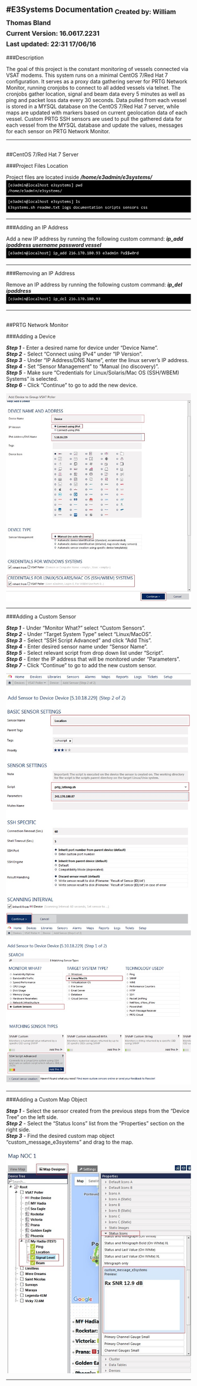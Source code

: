 #E3Systems Documentation
<sub>**Created by:** William Thomas Bland<br>
**Current Version:** 16.0617.2231<br>
**Last updated:** 22:31 17/06/16
</sub>
---


###Description

The goal of this project is the constant monitoring of vessels connected via VSAT modems. This system runs on a minimal CentOS 7/Red Hat 7 configuration. It serves as a proxy data gathering server for PRTG Network Monitor, running cronjobs to connect to all added vessels via telnet. The cronjobs gather location, signal and beam data every 5 minutes as well as ping and packet loss data every 30 seconds. Data pulled from each vessel is stored in a MYSQL database on the CentOS 7/Red Hat 7 server, while maps are updated with markers based on current geolocation data of each vessel. Custom PRTG SSH sensors are used to pull the gathered data for each vessel from the MYSQL database and update the values, messages for each sensor on PRTG Network Monitor.

---
<br>
##CentOS 7/Red Hat 7 Server

###Project Files Location

Project files are located inside ***/home/e3admin/e3systems/***
![image00.jpg](images/image00.jpg)
![image01.jpg](images/image01.jpg)

---
###Adding an IP Address

Add a new IP address by running the following custom command: ***ip_add ipaddress username password vessel***
![image02.jpg](images/image02.jpg)

---
###Removing an IP Address

Remove an IP address by running the following custom command: ***ip_del ipaddress***
![image03.jpg](images/image03.jpg)

---
<br>
##PRTG Network Monitor

###Adding a Device

***Step 1*** - Enter a desired name for device under “Device Name”.<br>
***Step 2*** - Select “Connect using IPv4” under “IP Version”.<br>
***Step 3*** - Under “IP Address/DNS Name”, enter the linux server’s IP address.<br>
***Step 4*** - Set “Sensor Management” to “Manual (no discovery)”.<br>
***Step 5*** - Make sure “Credentials for Linux/Solaris/Mac OS (SSH/WBEM) Systems” is selected.<br>
***Step 6*** - Click “Continue” to go to add the new device.<br>

![image04.jpg](images/image04.jpg)

---
###Adding a Custom Sensor

***Step 1*** - Under “Monitor What?” select “Custom Sensors”.<br>
***Step 2*** - Under “Target System Type” select “Linux/MacOS”.<br>
***Step 3*** - Select “SSH Script Advanced” and click “Add This”.<br>
***Step 4*** - Enter desired sensor name under “Sensor Name”.<br>
***Step 5*** - Select relevant script from drop down list under “Script”.<br>
***Step 6*** - Enter the IP address that will be monitored under “Parameters”.<br>
***Step 7*** - Click “Continue” to go to add the new custom sensor.<br>

![image05.jpg](images/image05.jpg)
![image06.jpg](images/image06.jpg)

---
###Adding a Custom Map Object

***Step 1*** - Select the sensor created from the previous steps from the “Device Tree” on the  left side.<br>
***Step 2*** - Select the “Status Icons” list from the “Properties” section on the right side.<br>
***Step 3*** - Find the desired custom map object “custom_message_e3systems” and drag to the map.<br>

![image07.jpg](images/image07.jpg)

---
